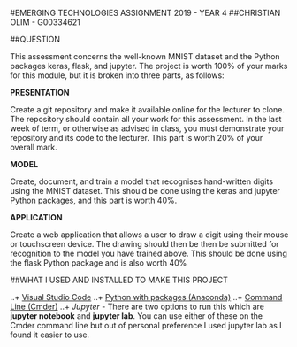 #EMERGING TECHNOLOGIES ASSIGNMENT 2019 - YEAR 4
##CHRISTIAN OLIM - G00334621


##QUESTION

This assessment concerns the well-known MNIST dataset and the Python packages
keras, flask, and jupyter. The project is worth 100% of your marks for this
module, but it is broken into three parts, as follows:

__PRESENTATION__

Create a git repository and make it available online for the lecturer to clone. The repository should contain all your work for this assessment.
In the last week of term, or otherwise as advised in class, you must demonstrate
your repository and its code to the lecturer. This part is worth 20% of your overall
mark.

__MODEL__

Create, document, and train a model that recognises hand-written digits
using the MNIST dataset. This should be done using the keras and jupyter Python
packages, and this part is worth 40%.


__APPLICATION__

Create a web application that allows a user to draw a digit using
their mouse or touchscreen device. The drawing should then be then be submitted
for recognition to the model you have trained above. This should be done using
the flask Python package and is also worth 40%


##WHAT I USED AND INSTALLED TO MAKE THIS PROJECT

..+ [Visual Studio Code](https://code.visualstudio.com/)
..+ [Python with packages (Anaconda)](https://www.https://www.anaconda.com/distribution/)
..+ [Command Line (Cmder)](https://cmder.net/)
..+ *Jupyter* - There are two options to run this which are __jupyter notebook__ and __jupyter lab__. You can use either of these on the Cmder command line but out of personal preference I used jupyter lab as I found it easier to use.
